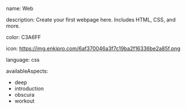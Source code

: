 name: Web

description: Create your first webpage here. Includes HTML, CSS, and more.

color: C3A6FF

icon: https://img.enkipro.com/6af370046a3f7c19ba2f16336be2a85f.png

language: css

availableAspects:
  - deep
  - introduction
  - obscura
  - workout
